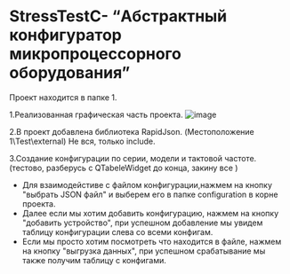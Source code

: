 # StressTestC- “Абстрактный конфигуратор микропроцессорного оборудования”

Проект находится в папке 1.

1.Реализованная графическая часть проекта.
![image](https://user-images.githubusercontent.com/81958264/203174231-57cd9b43-8745-4da3-907b-e558bea4128d.png)


2.В проект добавлена библиотека RapidJson. (Местоположение 1\Test\external\) Не вся, только include.


3.Создание конфигурации по серии, модели и тактовой частоте.(тестово, разберусь с QTabeleWidget до конца, закину все )
  - Для взаимодейстиве с файлом конфигурации,нажмем на кнопку "выбрать JSON файл" и выберем его в папке configuration в корне проекта.
  - Далее если мы хотим добавить конфигурацию, нажмем на кнопку "добавить устройство", при успешном добавление мы увидем таблицу конфигурации слева со всеми конфигам.
  - Если мы просто хотим посмотреть что находится в файле, нажмем на кнопку "выгрузка данных", при успешном срабатывание мы также получим таблицу с конфигами. 
 
